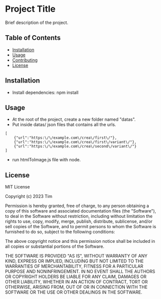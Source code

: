 # Project Title

Brief description of the project.

## Table of Contents

- [Installation](#installation)
- [Usage](#usage)
- [Contributing](#contributing)
- [License](#license)

## Installation

- Install dependencies: npm install

## Usage

- At the root of the project, create a new folder named "datas".
- Put inside datas/ json files that contains all the urls.
```
[
    {"url":"https:\/\/example.com\/crea\/first\/"},
    {"url":"https:\/\/example.com\/crea\/first\/variant\/"},
    {"url":"https:\/\/example.com\/crea\/second\/variant\/"}
]
```
- run htmlToImage.js file with node.

## License

MIT License

Copyright (c) 2023 Tim

Permission is hereby granted, free of charge, to any person obtaining a copy
of this software and associated documentation files (the "Software"), to deal
in the Software without restriction, including without limitation the rights
to use, copy, modify, merge, publish, distribute, sublicense, and/or sell
copies of the Software, and to permit persons to whom the Software is
furnished to do so, subject to the following conditions:

The above copyright notice and this permission notice shall be included in
all copies or substantial portions of the Software.

THE SOFTWARE IS PROVIDED "AS IS", WITHOUT WARRANTY OF ANY KIND, EXPRESS OR
IMPLIED, INCLUDING BUT NOT LIMITED TO THE WARRANTIES OF MERCHANTABILITY,
FITNESS FOR A PARTICULAR PURPOSE AND NONINFRINGEMENT. IN NO EVENT SHALL THE
AUTHORS OR COPYRIGHT HOLDERS BE LIABLE FOR ANY CLAIM, DAMAGES OR OTHER
LIABILITY, WHETHER IN AN ACTION OF CONTRACT, TORT OR OTHERWISE, ARISING FROM,
OUT OF OR IN CONNECTION WITH THE SOFTWARE OR THE USE OR OTHER DEALINGS IN
THE SOFTWARE.
